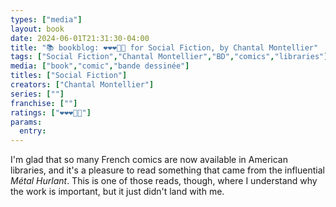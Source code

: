 ```yaml
---
types: ["media"]
layout: book
date: 2024-06-01T21:31:30-04:00
title: "📚 bookblog: ❤️❤️❤️🖤🖤 for Social Fiction, by Chantal Montellier"
tags: ["Social Fiction","Chantal Montellier","BD","comics","libraries"]
media: ["book","comic","bande dessinée"]
titles: ["Social Fiction"]
creators: ["Chantal Montellier"]
series: [""]
franchise: [""]
ratings: ["❤️❤️❤️🖤🖤"]
params:
  entry:
---
```


I'm glad that so many French comics are now available in American libraries, and it's a pleasure to read something that came from the influential *Métal Hurlant*. This is one of those reads, though, where I understand why the work is important, but it just didn't land with me.
